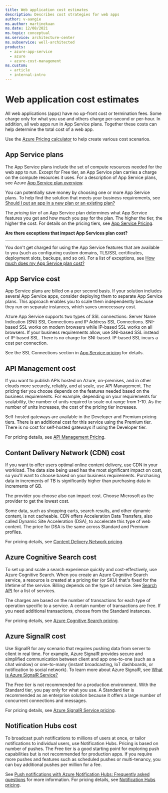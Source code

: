 ```yaml
---
title: Web application cost estimates
description: Describes cost strategies for web apps
author: v-aangie
ms.author: martinekuan
ms.date: 12/08/2021
ms.topic: conceptual
ms.service: architecture-center
ms.subservice: well-architected
products:
  - azure-app-service
  - azure
  - azure-cost-management
ms.custom:
  - article
  - internal-intro
---
```


# Web application cost estimates

All web applications (apps) have no up-front cost or termination fees. Some charge only for what you use and others charge per-second or per-hour. In addition, all web apps run in App Service plans. Together these costs can help determine the total cost of a web app.

Use the [Azure Pricing calculator](https://azure.microsoft.com/pricing/calculator/) to help create various cost scenarios.

## App Service plans

The App Service plans include the set of compute resources needed for the web app to run. Except for Free tier, an App Service plan carries a charge on the compute resources it uses. For a description of App Service plans, see Azure [App Service plan overview](/azure/app-service/overview-hosting-plans).

You can potentially save money by choosing one or more App Service plans. To help find the solution that meets your business requirements, see [Should I put an app in a new plan or an existing plan?](/azure/app-service/overview-hosting-plans#should-i-put-an-app-in-a-new-plan-or-an-existing-plan)

The *pricing tier* of an App Service plan determines what App Service features you get and how much you pay for the plan. The higher the tier, the higher the cost. For details on the pricing tiers, see [App Service Pricing](https://azure.microsoft.com/pricing/details/app-service/windows/).

**Are there exceptions that impact App Services plan cost?**
***

You don't get charged for using the App Service features that are available to you (such as configuring custom domains, TLS/SSL certificates, deployment slots, backups, and so on). For a list of exceptions, see [How much does my App Service plan cost?](/azure/app-service/overview-hosting-plans#how-much-does-my-app-service-plan-cost)

## App Service cost

App Service plans are billed on a per second basis. If your solution includes several App Service apps, consider deploying them to separate App Service plans. This approach enables you to scale them independently because they run on separate instances, which saves unnecessary cost.

Azure App Service supports two types of SSL connections: Server Name Indication (SNI) SSL Connections and IP Address SSL Connections. SNI-based SSL works on modern browsers while IP-based SSL works on all browsers. If your business requirements allow, use SNI-based SSL instead of IP-based SSL. There is no charge for SNI-based. IP-based SSL incurs a cost per connection.

See the SSL Connections section in [App Service pricing](https://azure.microsoft.com/pricing/details/app-service/windows/) for details.

## API Management cost

If you want to publish APIs hosted on Azure, on-premises, and in other clouds more securely, reliably, and at scale, use API Management. The pricing tier you choose depends on the features needed based on the business requirements. For example, depending on your requirements for scalability, the number of units required to scale out range from 1-10. As the number of units increases, the cost of the pricing tier increases.

Self-hosted gateways are available in the Developer and Premium pricing tiers. There is an additional cost for this service using the Premium tier. There is no cost for self-hosted gateways if using the Developer tier.

For pricing details, see [API Management Pricing](https://azure.microsoft.com/pricing/details/api-management/).

## Content Delivery Network (CDN) cost

If you want to offer users optimal online content delivery, use CDN in your workload. The data size being used has the most significant impact on cost, so you'll want to choose based on your business requirements. Purchasing data in increments of TB is significantly higher than purchasing data in increments of GB.

The provider you choose also can impact cost. Choose Microsoft as the provider to get the lowest cost.

Some data, such as shopping carts, search results, and other dynamic content, is not cacheable. CDN offers Acceleration Data Transfers, also called Dynamic Site Acceleration (DSA), to accelerate this type of web content. The price for DSA is the same across Standard and Premium profiles.

For pricing details, see [Content Delivery Network pricing](https://azure.microsoft.com/pricing/details/cdn/).

## Azure Cognitive Search cost

To set up and scale a search experience quickly and cost-effectively, use Azure Cognitive Search. When you create an Azure Cognitive Search service, a resource is created at a pricing tier (or SKU) that's fixed for the lifetime of the service. Billing depends on the type of service. See [Search API](/azure/cognitive-services/welcome#search-apis) for a list of services.

The charges are based on the number of transactions for each type of operation specific to a service. A certain number of transactions are free. If you need additional transactions, choose from the Standard instances.

For pricing details, see [Azure Cognitive Search pricing](https://azure.microsoft.com/pricing/details/search).

## Azure SignalR cost

Use SignalR for any scenario that requires pushing data from server to client in real time. For example, Azure SignalR provides secure and simplified communication between client and app one-to-one (such as a chat window) or one-to-many (instant broadcasting, IoT dashboards, or notification to social network). To learn more about Azure SignalR, see [What is Azure SignalR Service?](/azure/azure-signalr/signalr-overview#what-is-azure-signalr-service-used-for)

The Free tier is not recommended for a production environment. With the Standard tier, you pay only for what you use. A Standard tier is recommended as an enterprise solution because it offers a large number of concurrent connections and messages.

For pricing details, see [Azure SignalR Service pricing](https://azure.microsoft.com/pricing/details/signalr-service).

## Notification Hubs cost

To broadcast push notifications to millions of users at once, or tailor notifications to individual users, use Notification Hubs. Pricing is based on number of pushes. The Free tier is a good starting point for exploring push capabilities but is not recommended for production apps. If you require more pushes and features such as scheduled pushes or multi-tenancy, you can buy additional pushes per million for a fee.

See [Push notifications with Azure Notification Hubs: Frequently asked questions](/azure/notification-hubs/notification-hubs-push-notification-faq) for more information. For pricing details, see [Notification Hubs pricing](https://azure.microsoft.com/pricing/details/notification-hubs/).
